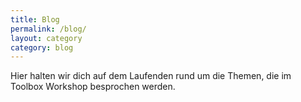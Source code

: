 ```yaml
---
title: Blog
permalink: /blog/
layout: category
category: blog
---
```


Hier halten wir dich auf dem Laufenden rund um die Themen,
die im Toolbox Workshop besprochen werden.
